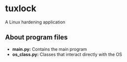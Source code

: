 # tuxlock
A Linux hardening application

## About program files
- **main.py:** Contains the main program
- **os_class.py:** Classes that interact directly with the OS